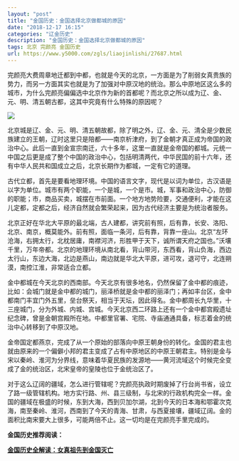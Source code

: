 ```yaml
---
layout: "post"
title: "金国历史：金国选择北京做都城的原因"
date: "2018-12-17 16:15"
categories: "辽金历史"
description: "金国历史：金国选择北京做都城的原因"
tags: 北京 完颜亮 金国历史
url: https://www.y5000.com/zgls/liaojinlishi/27687.html
---
```






完颜亮大费周章地迁都到中都，也就是今天的北京，一方面是为了削弱女真贵族的势力，而另一方面其实也就是为了加强对中原汉地的统治。那么中原地区这么多的城市，为什么完颜亮偏偏选中北京作为新的首都呢？而北京之所以成为辽、金、元、明、清五朝古都，这其中究竟有什么特殊的原因呢？

![](https://img.y5000.com/uploads/allimg/180116/8-1P116143143J2.jpg)

北京城是辽、金、元、明、清五朝故都，除了明之外，辽、金、元、清全是少数民族建立的王朝，辽时这里只是陪都——南京析津府，到了金朝才真正成为帝国的政治中心。此后一直到金宣宗南迁，六十多年，这里一直就是金帝国的都城。元统一中国之后更是成了整个中国的政治中心，包括明清两代，中华民国的前十六年，还有中华人民共和国成立之后，北京长期作为都城，一定有它的道理。

古代立都，首先是要看地理环境。中国的语言文字，现代是以词为单位，古汉语是以字为单位。城市有两个职能，一个是城，一个是市。城，军事和政治中心，防御的职能；市，商品买卖，城摆在市前面。一个地方地势险要，交通便利，才能在这儿定都，定都之后，经济自然就会繁荣起来，因为古代经济主要是为统治者服务。

北京正好在华北大平原的最北端，古人建都，讲究前有照，后有靠，长安、洛阳、北京、南京，概莫能外。前有照，面临一条河，后有靠，背靠一座山。北京“左环沧海，右拥太行，北枕居庸，南襟河济，形胜甲于天下，诚所谓天府之国也。”沃壤千里，万年帝都。北京的地理环境从南北看，背山带河，东西看，背山负海，西边太行山，东边大海，北边是燕山，南边就是华北大平原，进可攻，退可守，北连朔漠，南控江淮，非常适合立都。

金中都城在今天北京的西南部。今天北京有很多地名，仍然保留了金中都的痕迹，比如：会城门就是金中都的城门，丽泽桥就是金中都的丽泽门；再如丰台区，金中都南门丰宜门外五里，垒台祭天，相当于天坛，因此得名。金中都周长九华里，十三座城门，分为外城、内城、宫城。今天北京西二环路上还有一个金中都宫殿遗址纪念碑，曾是金朝宫殿所在地。中都里官署、宅院、寺庙通通具备，标志着金的统治中心转移到了中原汉地。

金帝国定都燕京，完成了从一个原始的部落向中原王朝身份的转化。金国的君主也就由原来的一个偏僻小邦的君主变成了占有中原地区的中原王朝君主。特别是金与宋以秦岭、淮河为分界线，意味着华夏民族的发源地——黄河流域这个时候完全变成了金的统治区，北宋皇帝的皇陵也位于金统治区了。

对于这么辽阔的疆域，怎么进行管辖呢？完颜亮执政时期废掉了行台尚书省，设立了路一级管辖机构。地方实行路、州、县三级制，与北宋的行政机构完全一样。金国的疆域在极盛的时候，东到大海，西到贝加尔湖，北到今天的日本海和鄂霍次克海，南至秦岭、淮河，西南到了今天的青海、甘肃，与西夏接壤，疆域辽阔。金的面积比南宋要大上很多，可能两倍不止。这一切均是在完颜亮手里完成的。

**金国历史推荐阅读：**

**[金国历史全解读：女真祖先到金国灭亡](https://www.y5000.com/zgls/liaojinlishi/2018/0115/27654.html)**
